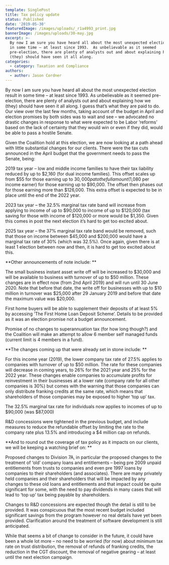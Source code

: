 ```yaml
---
template: SinglePost
title: Tax policy update
status: Published
date: '2019-05-30'
featuredImage: /images/uploads/_r1a4993_print.jpg
bannerImage: /images/uploads/30-may.jpg
excerpt: >-
  By now I am sure you have heard all about the most unexpected election result
  in some time – at least since 1993.  As unbelievable as it seemed
  pre-election, there are plenty of analysts out and about explaining how we
  (they) should have seen it all along.  
categories:
  - category: Taxation and Compliance
authors:
  - author: Jason Cordner
---
```

By now I am sure you have heard all about the most unexpected election result in some time – at least since 1993.  As unbelievable as it seemed pre-election, there are plenty of analysts out and about explaining how we (they) should have seen it all along.  I guess that’s what they are paid to do.  Our view over the last few months, taking account of the budget in April and election promises by both sides was to wait and see – we advocated no drastic changes in response to what were expected to be Labor ‘reforms’ based on the lack of certainty that they would win or even if they did, would be able to pass a hostile Senate.



Given the Coalition hold at this election, we are now looking at a path ahead with little substantial changes for our clients.  There were the tax cuts announced in the April budget that the government needs to pass the Senate, being:



2019 tax year – low and middle income families to have their tax liability reduced by up to $2,160 (for dual income families).  This offset scales up from $55 for those earning up to $30,000 pa to the full amount ($1,080 per income earner) for those earning up to $90,000.  The offset then phases out for those earning more than $126,000.  This extra offset is expected to be in place until the end of the 2022 year.



2023 tax year – the 32.5% marginal tax rate band will increase from applying to income of up to $90,000 to income of up to $120,000 (tax saving for those with income of $120,000 or more would be $1,350.  Given this comes in post the next election it’s hard to get too excited about.



2025 tax year – the 37% marginal tax rate band would be removed, such that those on income between $45,000 and $200,000 would have a marginal tax rate of 30% (which was 32.5%).  Once again, given there is at least 1 election between now and then, it is hard to get too excited about this.



**Other announcements of note include:**



The small business instant asset write off will be increased to $30,000 and will be available to business with turnover of up to $50 million.  These changes are in effect now (from 2nd April 2019) and will run until 30 June 2020.  Note that before that date, the write off for businesses with up to $10 million in turnover was $25,000 after 29 January 2019 and before that date the maximum value was $20,000.



First home buyers will be able to supplement their deposits of at least 5% by accessing ‘The First Home Loan Deposit Scheme’.  Details to be provided as it was an election promise not a budget announcement.



Promise of no changes to superannuation tax (for how long though?) and the Coalition will make an attempt to allow 6 member self managed funds (current limit is 4 members in a fund).



**The changes coming up that were already set in stone include:**



For this income year (2019), the lower company tax rate of 27.5% applies to companies with turnover of up to $50 million.  The rate for these companies will decrease in coming years, to 26% for the 2021 year and 25% for the 2022 year.  These changes enable companies to accumulate profits for reinvestment in their businesses at a lower rate (company rate for all other companies is 30%) but comes with the warning that those companies can only distribute franking credits at the same rate, which means that shareholders of those companies may be exposed to higher ‘top up’ tax. 



The 32.5% marginal tax rate for individuals now applies to incomes of up to $90,000 (was $87,000)



R&D concessions were tightened in the previous budget, and include measures to reduce the refundable offset by limiting the rate to the company rate plus 13.5% and introducing a $4 million cap on refunds.   



**And to round out the coverage of tax policy as it impacts on our clients, we will be keeping a watching brief on:**



Proposed changes to Division 7A, in particular the proposed changes to the treatment of ‘old’ company loans and entitlements – being pre 2009 unpaid entitlements from trusts to companies and even pre 1997 loans by companies to their shareholders (and associates).  There are many privately held companies and their shareholders that will be impacted by any changes to these old loans and entitlements and that impact could be quite significant for some, with the need to pay dividends in many cases that will lead to ‘top up’ tax being payable by shareholders.



Changes to R&D concessions are expected though the detail is still to be provided.  It was conspicuous that the most recent budget included significant savings from the program however no real details have yet been provided.  Clarification around the treatment of software development is still anticipated.



While that seems a bit of change to consider in the future, it could have been a whole lot more – no need to be worried (for now) about minimum tax rate on trust distribution, the removal of refunds of franking credits, the reduction in the CGT discount, the removal of negative gearing – at least until the next election campaign.

